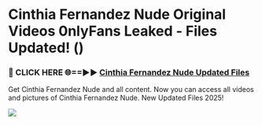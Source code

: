 # Cinthia Fernandez Nude Original Videos 0nlyFans Leaked - Files Updated! ()

<h3>🔴 CLICK HERE 🌐==►► <a href="https://tinyurl.com/2p9ay9w9" rel="nofollow">Cinthia Fernandez Nude Updated Files</a></h3>

Get Cinthia Fernandez Nude and all content. Now you can access all videos and pictures of Cinthia Fernandez Nude. New Updated Files 2025!

[![](https://i.imgur.com/KQgVmj3.gif)](https://tinyurl.com/2p9ay9w9)
